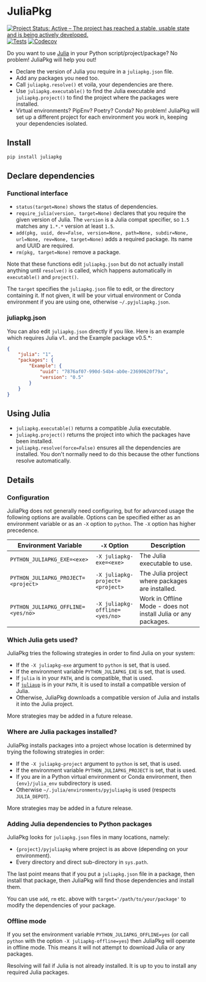 # JuliaPkg

[![Project Status: Active – The project has reached a stable, usable state and is being actively developed.](https://www.repostatus.org/badges/latest/active.svg)](https://www.repostatus.org/#active)
[![Tests](https://github.com/JuliaPy/pyjuliapkg/actions/workflows/tests.yml/badge.svg)](https://github.com/JuliaPy/pyjuliapkg/actions/workflows/tests.yml)
[![Codecov](https://codecov.io/gh/JuliaPy/pyjuliapkg/branch/main/graph/badge.svg?token=A813UUIHGS)](https://codecov.io/gh/JuliaPy/pyjuliapkg)

Do you want to use [Julia](https://julialang.org/) in your Python script/project/package?
No problem! JuliaPkg will help you out!
- Declare the version of Julia you require in a `juliapkg.json` file.
- Add any packages you need too.
- Call `juliapkg.resolve()` et voila, your dependencies are there.
- Use `juliapkg.executable()` to find the Julia executable and `juliapkg.project()` to
  find the project where the packages were installed.
- Virtual environments? PipEnv? Poetry? Conda? No problem! JuliaPkg will set up a
  different project for each environment you work in, keeping your dependencies isolated.

## Install

```sh
pip install juliapkg
```

## Declare dependencies

### Functional interface

- `status(target=None)` shows the status of dependencies.
- `require_julia(version, target=None)` declares that you require the given version of
  Julia. The `version` is a Julia compat specifier, so `1.5` matches any `1.*.*` version at
  least `1.5`.
- `add(pkg, uuid, dev=False, version=None, path=None, subdir=None, url=None, rev=None, target=None)`
  adds a required package. Its name and UUID are required.
- `rm(pkg, target=None)` remove a package.

Note that these functions edit `juliapkg.json` but do not actually install anything until
`resolve()` is called, which happens automatically in `executable()` and `project()`.

The `target` specifies the `juliapkg.json` file to edit, or the directory containing it.
If not given, it will be your virtual environment or Conda environment if you are using one,
otherwise `~/.pyjuliapkg.json`.

### juliapkg.json

You can also edit `juliapkg.json` directly if you like. Here is an example which requires
Julia v1.*.* and the Example package v0.5.*:
```json
{
    "julia": "1",
    "packages": {
        "Example": {
            "uuid": "7876af07-990d-54b4-ab0e-23690620f79a",
            "version": "0.5"
        }
    }
}
```

## Using Julia

- `juliapkg.executable()` returns a compatible Julia executable.
- `juliapkg.project()` returns the project into which the packages have been installed.
- `juliapkg.resolve(force=False)` ensures all the dependencies are installed. You don't
  normally need to do this because the other functions resolve automatically.

## Details

### Configuration

JuliaPkg does not generally need configuring, but for advanced usage the following options
are available. Options can be specified either as an environment variable or as an `-X`
option to `python`. The `-X` option has higher precedence.

| Environment Variable | `-X` Option | Description |
| --- | --- | --- |
| `PYTHON_JULIAPKG_EXE=<exe>` | `-X juliapkg-exe=<exe>` | The Julia executable to use. |
| `PYTHON_JULIAPKG_PROJECT=<project>` | `-X juliapkg-project=<project>` | The Julia project where packages are installed. |
| `PYTHON_JULIAPKG_OFFLINE=<yes/no>` | `-X juliapkg-offline=<yes/no>` | Work in Offline Mode - does not install Julia or any packages. |

### Which Julia gets used?

JuliaPkg tries the following strategies in order to find Julia on your system:
- If the `-X juliapkg-exe` argument to `python` is set, that is used.
- If the environment variable `PYTHON_JULIAPKG_EXE` is set, that is used.
- If `julia` is in your `PATH`, and is compatible, that is used.
- If [`juliaup`](https://github.com/JuliaLang/juliaup) is in your `PATH`, it is used to install a compatible version of Julia.
- Otherwise, JuliaPkg downloads a compatible version of Julia and installs it into the
  Julia project.

More strategies may be added in a future release.

### Where are Julia packages installed?

JuliaPkg installs packages into a project whose location is determined by trying the
following strategies in order:
- If the `-X juliapkg-project` argument to `python` is set, that is used.
- If the environment variable `PYTHON_JULIAPKG_PROJECT` is set, that is used.
- If you are in a Python virtual environment or Conda environment, then `{env}/julia_env`
  subdirectory is used.
- Otherwise `~/.julia/environments/pyjuliapkg` is used (respects `JULIA_DEPOT`).

More strategies may be added in a future release.

### Adding Julia dependencies to Python packages

JuliaPkg looks for `juliapkg.json` files in many locations, namely:
- `{project}/pyjuliapkg` where project is as above (depending on your environment).
- Every directory and direct sub-directory in `sys.path`.

The last point means that if you put a `juliapkg.json` file in a package, then install that
package, then JuliaPkg will find those dependencies and install them.

You can use `add`, `rm` etc. above with `target='/path/to/your/package'` to modify the
dependencies of your package.

### Offline mode

If you set the environment variable `PYTHON_JULIAPKG_OFFLINE=yes` (or call `python` with the
option `-X juliapkg-offline=yes`) then JuliaPkg will operate in offline mode. This means it
will not attempt to download Julia or any packages.

Resolving will fail if Julia is not already installed. It is up to you to install any
required Julia packages.
